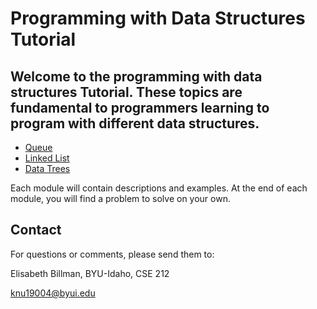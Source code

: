 # Programming with Data Structures Tutorial
## Welcome to the programming with data structures Tutorial. These topics are fundamental to programmers learning to program with different data structures. 

- [Queue](Queue.md)
- [Linked List](LinkedList.md)
- [Data Trees](Binary_Search_Tree.md)

Each module will contain descriptions and examples. At the end of each module, you will find a problem to solve on your own. 

## Contact
For questions or comments, please send them to:

Elisabeth Billman, BYU-Idaho, CSE 212

knu19004@byui.edu